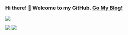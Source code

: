 ### Hi there! 👋 Welcome to my GitHub. [Go My Blog!](https://mmdjiji.com)

![](https://komarev.com/ghpvc/?username=mmdjiji&color=blue)

![](https://github-readme-stats.vercel.app/api?username=mmdjiji&show_icons=true&icon_color=fff&bg_color=30,e96443,904e95&title_color=fff&text_color=fff) ![](https://github-readme-stats.vercel.app/api/top-langs/?username=mmdjiji&layout=compact&theme=cobalt)
